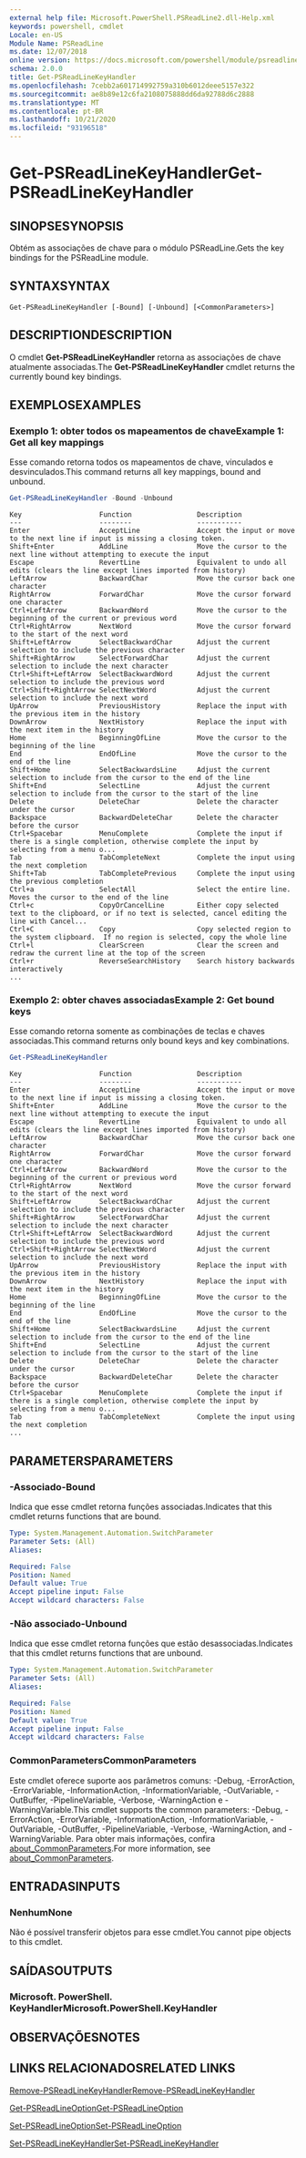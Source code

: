 ```yaml
---
external help file: Microsoft.PowerShell.PSReadLine2.dll-Help.xml
keywords: powershell, cmdlet
Locale: en-US
Module Name: PSReadLine
ms.date: 12/07/2018
online version: https://docs.microsoft.com/powershell/module/psreadline/get-psreadlinekeyhandler?view=powershell-5.1&WT.mc_id=ps-gethelp
schema: 2.0.0
title: Get-PSReadLineKeyHandler
ms.openlocfilehash: 7cebb2a601714992759a310b6012deee5157e322
ms.sourcegitcommit: ae8b89e12c6fa2108075888dd6da92788d6c2888
ms.translationtype: MT
ms.contentlocale: pt-BR
ms.lasthandoff: 10/21/2020
ms.locfileid: "93196518"
---
```

# <span data-ttu-id="9d67f-103">Get-PSReadLineKeyHandler</span><span class="sxs-lookup"><span data-stu-id="9d67f-103">Get-PSReadLineKeyHandler</span></span>

## <span data-ttu-id="9d67f-104">SINOPSE</span><span class="sxs-lookup"><span data-stu-id="9d67f-104">SYNOPSIS</span></span>
<span data-ttu-id="9d67f-105">Obtém as associações de chave para o módulo PSReadLine.</span><span class="sxs-lookup"><span data-stu-id="9d67f-105">Gets the key bindings for the PSReadLine module.</span></span>

## <span data-ttu-id="9d67f-106">SYNTAX</span><span class="sxs-lookup"><span data-stu-id="9d67f-106">SYNTAX</span></span>

```
Get-PSReadLineKeyHandler [-Bound] [-Unbound] [<CommonParameters>]
```

## <span data-ttu-id="9d67f-107">DESCRIPTION</span><span class="sxs-lookup"><span data-stu-id="9d67f-107">DESCRIPTION</span></span>

<span data-ttu-id="9d67f-108">O cmdlet **Get-PSReadLineKeyHandler** retorna as associações de chave atualmente associadas.</span><span class="sxs-lookup"><span data-stu-id="9d67f-108">The **Get-PSReadLineKeyHandler** cmdlet returns the currently bound key bindings.</span></span>

## <span data-ttu-id="9d67f-109">EXEMPLOS</span><span class="sxs-lookup"><span data-stu-id="9d67f-109">EXAMPLES</span></span>

### <span data-ttu-id="9d67f-110">Exemplo 1: obter todos os mapeamentos de chave</span><span class="sxs-lookup"><span data-stu-id="9d67f-110">Example 1: Get all key mappings</span></span>

<span data-ttu-id="9d67f-111">Esse comando retorna todos os mapeamentos de chave, vinculados e desvinculados.</span><span class="sxs-lookup"><span data-stu-id="9d67f-111">This command returns all key mappings, bound and unbound.</span></span>

```powershell
Get-PSReadLineKeyHandler -Bound -Unbound
```

```Output
Key                   Function                Description
---                   --------                -----------
Enter                 AcceptLine              Accept the input or move to the next line if input is missing a closing token.
Shift+Enter           AddLine                 Move the cursor to the next line without attempting to execute the input
Escape                RevertLine              Equivalent to undo all edits (clears the line except lines imported from history)
LeftArrow             BackwardChar            Move the cursor back one character
RightArrow            ForwardChar             Move the cursor forward one character
Ctrl+LeftArrow        BackwardWord            Move the cursor to the beginning of the current or previous word
Ctrl+RightArrow       NextWord                Move the cursor forward to the start of the next word
Shift+LeftArrow       SelectBackwardChar      Adjust the current selection to include the previous character
Shift+RightArrow      SelectForwardChar       Adjust the current selection to include the next character
Ctrl+Shift+LeftArrow  SelectBackwardWord      Adjust the current selection to include the previous word
Ctrl+Shift+RightArrow SelectNextWord          Adjust the current selection to include the next word
UpArrow               PreviousHistory         Replace the input with the previous item in the history
DownArrow             NextHistory             Replace the input with the next item in the history
Home                  BeginningOfLine         Move the cursor to the beginning of the line
End                   EndOfLine               Move the cursor to the end of the line
Shift+Home            SelectBackwardsLine     Adjust the current selection to include from the cursor to the end of the line
Shift+End             SelectLine              Adjust the current selection to include from the cursor to the start of the line
Delete                DeleteChar              Delete the character under the cursor
Backspace             BackwardDeleteChar      Delete the character before the cursor
Ctrl+Spacebar         MenuComplete            Complete the input if there is a single completion, otherwise complete the input by selecting from a menu o...
Tab                   TabCompleteNext         Complete the input using the next completion
Shift+Tab             TabCompletePrevious     Complete the input using the previous completion
Ctrl+a                SelectAll               Select the entire line. Moves the cursor to the end of the line
Ctrl+c                CopyOrCancelLine        Either copy selected text to the clipboard, or if no text is selected, cancel editing the line with Cancel...
Ctrl+C                Copy                    Copy selected region to the system clipboard.  If no region is selected, copy the whole line
Ctrl+l                ClearScreen             Clear the screen and redraw the current line at the top of the screen
Ctrl+r                ReverseSearchHistory    Search history backwards interactively
...
```

### <span data-ttu-id="9d67f-112">Exemplo 2: obter chaves associadas</span><span class="sxs-lookup"><span data-stu-id="9d67f-112">Example 2: Get bound keys</span></span>

<span data-ttu-id="9d67f-113">Esse comando retorna somente as combinações de teclas e chaves associadas.</span><span class="sxs-lookup"><span data-stu-id="9d67f-113">This command returns only bound keys and key combinations.</span></span>

```powershell
Get-PSReadLineKeyHandler
```

```Output
Key                   Function                Description
---                   --------                -----------
Enter                 AcceptLine              Accept the input or move to the next line if input is missing a closing token.
Shift+Enter           AddLine                 Move the cursor to the next line without attempting to execute the input
Escape                RevertLine              Equivalent to undo all edits (clears the line except lines imported from history)
LeftArrow             BackwardChar            Move the cursor back one character
RightArrow            ForwardChar             Move the cursor forward one character
Ctrl+LeftArrow        BackwardWord            Move the cursor to the beginning of the current or previous word
Ctrl+RightArrow       NextWord                Move the cursor forward to the start of the next word
Shift+LeftArrow       SelectBackwardChar      Adjust the current selection to include the previous character
Shift+RightArrow      SelectForwardChar       Adjust the current selection to include the next character
Ctrl+Shift+LeftArrow  SelectBackwardWord      Adjust the current selection to include the previous word
Ctrl+Shift+RightArrow SelectNextWord          Adjust the current selection to include the next word
UpArrow               PreviousHistory         Replace the input with the previous item in the history
DownArrow             NextHistory             Replace the input with the next item in the history
Home                  BeginningOfLine         Move the cursor to the beginning of the line
End                   EndOfLine               Move the cursor to the end of the line
Shift+Home            SelectBackwardsLine     Adjust the current selection to include from the cursor to the end of the line
Shift+End             SelectLine              Adjust the current selection to include from the cursor to the start of the line
Delete                DeleteChar              Delete the character under the cursor
Backspace             BackwardDeleteChar      Delete the character before the cursor
Ctrl+Spacebar         MenuComplete            Complete the input if there is a single completion, otherwise complete the input by selecting from a menu o...
Tab                   TabCompleteNext         Complete the input using the next completion
...
```

## <span data-ttu-id="9d67f-114">PARAMETERS</span><span class="sxs-lookup"><span data-stu-id="9d67f-114">PARAMETERS</span></span>

### <span data-ttu-id="9d67f-115">-Associado</span><span class="sxs-lookup"><span data-stu-id="9d67f-115">-Bound</span></span>

<span data-ttu-id="9d67f-116">Indica que esse cmdlet retorna funções associadas.</span><span class="sxs-lookup"><span data-stu-id="9d67f-116">Indicates that this cmdlet returns functions that are bound.</span></span>

```yaml
Type: System.Management.Automation.SwitchParameter
Parameter Sets: (All)
Aliases:

Required: False
Position: Named
Default value: True
Accept pipeline input: False
Accept wildcard characters: False
```

### <span data-ttu-id="9d67f-117">-Não associado</span><span class="sxs-lookup"><span data-stu-id="9d67f-117">-Unbound</span></span>

<span data-ttu-id="9d67f-118">Indica que esse cmdlet retorna funções que estão desassociadas.</span><span class="sxs-lookup"><span data-stu-id="9d67f-118">Indicates that this cmdlet returns functions that are unbound.</span></span>

```yaml
Type: System.Management.Automation.SwitchParameter
Parameter Sets: (All)
Aliases:

Required: False
Position: Named
Default value: True
Accept pipeline input: False
Accept wildcard characters: False
```

### <span data-ttu-id="9d67f-119">CommonParameters</span><span class="sxs-lookup"><span data-stu-id="9d67f-119">CommonParameters</span></span>

<span data-ttu-id="9d67f-120">Este cmdlet oferece suporte aos parâmetros comuns: -Debug, -ErrorAction, -ErrorVariable, -InformationAction, -InformationVariable, -OutVariable, -OutBuffer, -PipelineVariable, -Verbose, -WarningAction e -WarningVariable.</span><span class="sxs-lookup"><span data-stu-id="9d67f-120">This cmdlet supports the common parameters: -Debug, -ErrorAction, -ErrorVariable, -InformationAction, -InformationVariable, -OutVariable, -OutBuffer, -PipelineVariable, -Verbose, -WarningAction, and -WarningVariable.</span></span> <span data-ttu-id="9d67f-121">Para obter mais informações, confira [about_CommonParameters](http://go.microsoft.com/fwlink/?LinkID=113216).</span><span class="sxs-lookup"><span data-stu-id="9d67f-121">For more information, see [about_CommonParameters](http://go.microsoft.com/fwlink/?LinkID=113216).</span></span>

## <span data-ttu-id="9d67f-122">ENTRADAS</span><span class="sxs-lookup"><span data-stu-id="9d67f-122">INPUTS</span></span>

### <span data-ttu-id="9d67f-123">Nenhum</span><span class="sxs-lookup"><span data-stu-id="9d67f-123">None</span></span>

<span data-ttu-id="9d67f-124">Não é possível transferir objetos para esse cmdlet.</span><span class="sxs-lookup"><span data-stu-id="9d67f-124">You cannot pipe objects to this cmdlet.</span></span>

## <span data-ttu-id="9d67f-125">SAÍDAS</span><span class="sxs-lookup"><span data-stu-id="9d67f-125">OUTPUTS</span></span>

### <span data-ttu-id="9d67f-126">Microsoft. PowerShell. KeyHandler</span><span class="sxs-lookup"><span data-stu-id="9d67f-126">Microsoft.PowerShell.KeyHandler</span></span>

## <span data-ttu-id="9d67f-127">OBSERVAÇÕES</span><span class="sxs-lookup"><span data-stu-id="9d67f-127">NOTES</span></span>

## <span data-ttu-id="9d67f-128">LINKS RELACIONADOS</span><span class="sxs-lookup"><span data-stu-id="9d67f-128">RELATED LINKS</span></span>

[<span data-ttu-id="9d67f-129">Remove-PSReadLineKeyHandler</span><span class="sxs-lookup"><span data-stu-id="9d67f-129">Remove-PSReadLineKeyHandler</span></span>](Remove-PSReadLineKeyHandler.md)

[<span data-ttu-id="9d67f-130">Get-PSReadLineOption</span><span class="sxs-lookup"><span data-stu-id="9d67f-130">Get-PSReadLineOption</span></span>](Get-PSReadLineOption.md)

[<span data-ttu-id="9d67f-131">Set-PSReadLineOption</span><span class="sxs-lookup"><span data-stu-id="9d67f-131">Set-PSReadLineOption</span></span>](Set-PSReadLineOption.md)

[<span data-ttu-id="9d67f-132">Set-PSReadLineKeyHandler</span><span class="sxs-lookup"><span data-stu-id="9d67f-132">Set-PSReadLineKeyHandler</span></span>](Set-PSReadLineKeyHandler.md)

